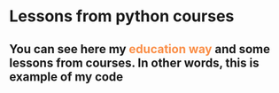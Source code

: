 # Lessons from python courses
<h2>You can see here my <font color="#fa8e47">education way</font> and some lessons from courses. In other words, this is example of my code</h2>
